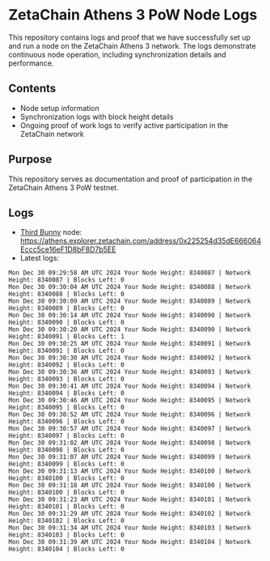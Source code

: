 # ZetaChain Athens 3 PoW Node Logs
This repository contains logs and proof that we have successfully set up and run a node on the ZetaChain Athens 3 network. The logs demonstrate continuous node operation, including synchronization details and performance.

## Contents
- Node setup information
- Synchronization logs with block height details
- Ongoing proof of work logs to verify active participation in the ZetaChain network

## Purpose
This repository serves as documentation and proof of participation in the ZetaChain Athens 3 PoW testnet.

## Logs

- [Third Bunny](https://thirdbunny.xyz/) node: https://athens.explorer.zetachain.com/address/0x225254d35dE666064Eccc5ce16eF1D8bF8D7b5EE
- Latest logs:
```
Mon Dec 30 09:29:58 AM UTC 2024 Your Node Height: 8340087 | Network Height: 8340087 | Blocks Left: 0
Mon Dec 30 09:30:04 AM UTC 2024 Your Node Height: 8340088 | Network Height: 8340088 | Blocks Left: 0
Mon Dec 30 09:30:09 AM UTC 2024 Your Node Height: 8340089 | Network Height: 8340089 | Blocks Left: 0
Mon Dec 30 09:30:14 AM UTC 2024 Your Node Height: 8340090 | Network Height: 8340090 | Blocks Left: 0
Mon Dec 30 09:30:20 AM UTC 2024 Your Node Height: 8340090 | Network Height: 8340091 | Blocks Left: 1
Mon Dec 30 09:30:25 AM UTC 2024 Your Node Height: 8340091 | Network Height: 8340091 | Blocks Left: 0
Mon Dec 30 09:30:30 AM UTC 2024 Your Node Height: 8340092 | Network Height: 8340092 | Blocks Left: 0
Mon Dec 30 09:30:36 AM UTC 2024 Your Node Height: 8340093 | Network Height: 8340093 | Blocks Left: 0
Mon Dec 30 09:30:41 AM UTC 2024 Your Node Height: 8340094 | Network Height: 8340094 | Blocks Left: 0
Mon Dec 30 09:30:46 AM UTC 2024 Your Node Height: 8340095 | Network Height: 8340095 | Blocks Left: 0
Mon Dec 30 09:30:52 AM UTC 2024 Your Node Height: 8340096 | Network Height: 8340096 | Blocks Left: 0
Mon Dec 30 09:30:57 AM UTC 2024 Your Node Height: 8340097 | Network Height: 8340097 | Blocks Left: 0
Mon Dec 30 09:31:02 AM UTC 2024 Your Node Height: 8340098 | Network Height: 8340098 | Blocks Left: 0
Mon Dec 30 09:31:07 AM UTC 2024 Your Node Height: 8340099 | Network Height: 8340099 | Blocks Left: 0
Mon Dec 30 09:31:13 AM UTC 2024 Your Node Height: 8340100 | Network Height: 8340100 | Blocks Left: 0
Mon Dec 30 09:31:18 AM UTC 2024 Your Node Height: 8340100 | Network Height: 8340100 | Blocks Left: 0
Mon Dec 30 09:31:23 AM UTC 2024 Your Node Height: 8340101 | Network Height: 8340101 | Blocks Left: 0
Mon Dec 30 09:31:29 AM UTC 2024 Your Node Height: 8340102 | Network Height: 8340102 | Blocks Left: 0
Mon Dec 30 09:31:34 AM UTC 2024 Your Node Height: 8340103 | Network Height: 8340103 | Blocks Left: 0
Mon Dec 30 09:31:39 AM UTC 2024 Your Node Height: 8340104 | Network Height: 8340104 | Blocks Left: 0
```
